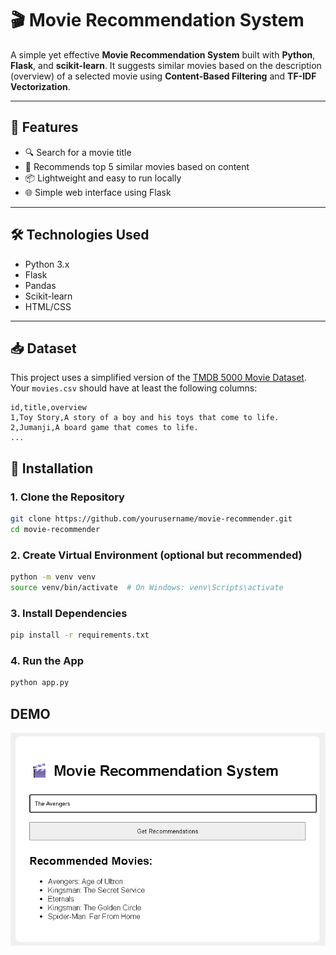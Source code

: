 # 🎬 Movie Recommendation System

A simple yet effective **Movie Recommendation System** built with **Python**, **Flask**, and **scikit-learn**. It suggests similar movies based on the description (overview) of a selected movie using **Content-Based Filtering** and **TF-IDF Vectorization**.

---

## 🚀 Features

- 🔍 Search for a movie title
- 🧠 Recommends top 5 similar movies based on content
- 📦 Lightweight and easy to run locally
- 🌐 Simple web interface using Flask

---

## 🛠 Technologies Used

- Python 3.x
- Flask
- Pandas
- Scikit-learn
- HTML/CSS

---

## 📥 Dataset

This project uses a simplified version of the [TMDB 5000 Movie Dataset](https://www.kaggle.com/datasets/tmdb/tmdb-movie-metadata). Your `movies.csv` should have at least the following columns:

```csv
id,title,overview
1,Toy Story,A story of a boy and his toys that come to life.
2,Jumanji,A board game that comes to life.
...
```

## 🔧 Installation

### 1. Clone the Repository
```bash
git clone https://github.com/yourusername/movie-recommender.git
cd movie-recommender
```

### 2. Create Virtual Environment (optional but recommended)
```bash
python -m venv venv
source venv/bin/activate  # On Windows: venv\Scripts\activate
```

### 3. Install Dependencies
```bash
pip install -r requirements.txt
```

### 4. Run the App
```bash
python app.py
```

## DEMO
![alt text](image.png)